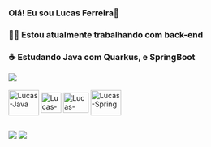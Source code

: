 ### Olá! Eu sou Lucas Ferreira👋
### 👨‍💻 Estou atualmente trabalhando com back-end 
### ☕ Estudando Java com Quarkus, e SpringBoot 

<picture>
<source 
  srcset="https://github-readme-stats.vercel.app/api?username=lucasfdasilva&show_icons=true&theme=merko"
  media="(prefers-color-scheme: dark)"
/>
<source
  srcset="https://github-readme-stats.vercel.app/api?username=lucasfdasilva&show_icons=true"
  media="(prefers-color-scheme: light), (prefers-color-scheme: no-preference)"
/>
<img src="https://github-readme-stats.vercel.app/api?username=lucasfdasilva&show_icons=true" />
</picture>

<div style="display: inline_block"><br>
  
  <img align="center" alt="Lucas-Java" height="50" width="60" src="https://cdn.jsdelivr.net/gh/devicons/devicon/icons/java/java-original-wordmark.svg">
  <img align="center" alt="Lucas-Quarkus" height="40" width="40" src="https://kanoma.fr/blog/wp-content/uploads/2021/06/quarkus_icon_rgb_1024px_default.png">
  <img align="center" alt="Lucas-Spring" height="40" width="50" src="https://cdn.jsdelivr.net/gh/devicons/devicon/icons/spring/spring-original.svg">
  <img align="center" alt="Lucas-Spring" height="50" width="60" src="https://cdn.jsdelivr.net/gh/devicons/devicon/icons/postgresql/postgresql-plain-wordmark.svg">
       
</div>        

 ##
 

  <a href = "mailto:lucasfdasilva01@gmail.com"><img src="https://img.shields.io/badge/-Gmail-%23333?style=for-the-badge&logo=gmail&logoColor=white" target="_blank"></a>
  <a href="https://www.linkedin.com/in/lucas-ferreira-02a5201a4" target="_blank"><img src="https://img.shields.io/badge/-LinkedIn-%230077B5?style=for-the-badge&logo=linkedin&logoColor=white" target="_blank"></a> 
  
</div>
